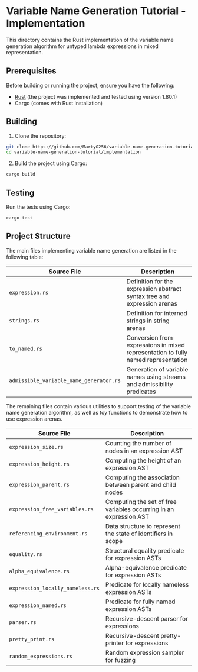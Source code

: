 # Variable Name Generation Tutorial - Implementation

This directory contains the Rust implementation of the variable name generation algorithm for untyped lambda expressions in mixed representation.

## Prerequisites

Before building or running the project, ensure you have the following:

- [Rust](https://www.rust-lang.org/) (the project was implemented and tested using version 1.80.1)
- Cargo (comes with Rust installation)

## Building

1. Clone the repository:

```sh
git clone https://github.com/MartyO256/variable-name-generation-tutorial.git
cd variable-name-generation-tutorial/implementation
```

2. Build the project using Cargo:

```sh
cargo build
```

## Testing

Run the tests using Cargo:

```sh
cargo test
```

## Project Structure

The main files implementing variable name generation are listed in the following table:

| Source File                             | Description                                                                       |
| --------------------------------------- | --------------------------------------------------------------------------------- |
| `expression.rs`                         | Definition for the expression abstract syntax tree and expression arenas          |
| `strings.rs`                            | Definition for interned strings in string arenas                                  |
| `to_named.rs`                           | Conversion from expressions in mixed representation to fully named representation |
| `admissible_variable_name_generator.rs` | Generation of variable names using streams and admissibility predicates           |

The remaining files contain various utilities to support testing of the variable name generation algorithm, as well as toy functions to demonstrate how to use expression arenas.

| Source File                      | Description                                                        |
| -------------------------------- | ------------------------------------------------------------------ |
| `expression_size.rs`             | Counting the number of nodes in an expression AST                  |
| `expression_height.rs`           | Computing the height of an expression AST                          |
| `expression_parent.rs`           | Computing the association between parent and child nodes           |
| `expression_free_variables.rs`   | Computing the set of free variables occurring in an expression AST |
| `referencing_environment.rs`     | Data structure to represent the state of identifiers in scope      |
| `equality.rs`                    | Structural equality predicate for expression ASTs                  |
| `alpha_equivalence.rs`           | Alpha-equivalence predicate for expression ASTs                    |
| `expression_locally_nameless.rs` | Predicate for locally nameless expression ASTs                     |
| `expression_named.rs`            | Predicate for fully named expression ASTs                          |
| `parser.rs`                      | Recursive-descent parser for expressions                           |
| `pretty_print.rs`                | Recursive-descent pretty-printer for expressions                   |
| `random_expressions.rs`          | Random expression sampler for fuzzing                              |
